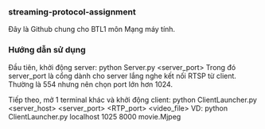 ### streaming-protocol-assignment
Đây là Github chung cho BTL1 môn Mạng máy tính.

### Hướng dẫn sử dụng
Đầu tiên, khởi động server: python Server.py <server_port>
Trong đó server_port là cổng dành cho server lắng nghe kết nối RTSP từ client. Thường là 554 nhưng nên chọn port lớn hơn 1024.

Tiếp theo, mở 1 terminal khác và khởi động client: python ClientLauncher.py <server_host> <server_port> <RTP_port> <video_file>
VD: python ClientLauncher.py localhost 1025 8000 movie.Mjpeg